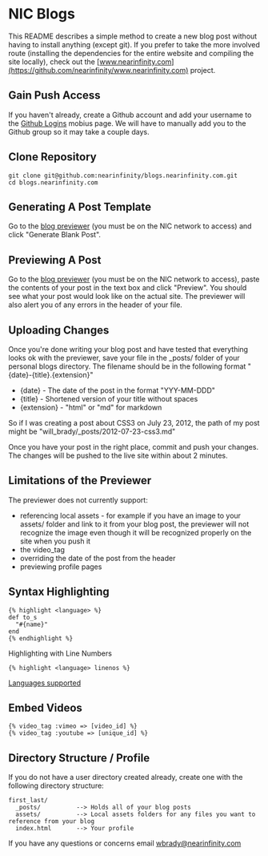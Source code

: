 NIC Blogs
===========

This README describes a simple method to create a new blog post without having to install anything (except git). If you prefer to take the more involved route (installing the dependencies for the entire website and compiling the site locally), check out the [www.nearinfinity.com](https://github.com/nearinfinity/www.nearinfinity.com) project.

Gain Push Access
----------------

If you haven't already, create a Github account and add your username to the [Github Logins](https://mobius.nearinfinity.com/display/RD/Github+Logins) mobius page. We will have to manually add you to the Github group so it may take a couple days.

Clone Repository
----------------

```
git clone git@github.com:nearinfinity/blogs.nearinfinity.com.git
cd blogs.nearinfinity.com
```

Generating A Post Template
--------------------------

Go to the [blog previewer](http://nic-util02.nearinfinity.com/blog-previewer) (you must be on the NIC network to access) and click "Generate Blank Post".

Previewing A Post
----------------

Go to the [blog previewer](http://nic-util02.nearinfinity.com/blog-previewer) (you must be on the NIC network to access), paste the contents of your post in the text box and click "Preview". You should see what your post would look like on the actual site. The previewer will also alert you of any errors in the header of your file.

Uploading Changes
-----------------

Once you're done writing your blog post and have tested that everything looks ok with the previewer, save your file in the _posts/ folder of your personal blogs directory.
The filename should be in the following format "{date}-{title}.{extension}"
+ {date} - The date of the post in the format "YYY-MM-DDD"
+ {title} - Shortened version of your title without spaces
+ {extension} - "html" or "md" for markdown

So if I was creating a post about CSS3 on July 23, 2012, the path of my post might be "will_brady/_posts/2012-07-23-css3.md"

Once you have your post in the right place, commit and push your changes. The changes will be pushed to the live site within about 2 minutes.

Limitations of the Previewer
----------------------------

The previewer does not currently support:
+ referencing local assets - for example if you have an image to your assets/ folder and link to it from your blog post, the previewer will not recognize the image even though it will be recognized properly on the site when you push it
+ the video_tag
+ overriding the date of the post from the header
+ previewing profile pages

Syntax Highlighting
-------------------

    {% highlight <language> %}
    def to_s
      "#{name}"
    end
    {% endhighlight %}

Highlighting with Line Numbers

    {% highlight <language> linenos %}

[Languages supported](http://pygments.org/docs/lexers/)

Embed Videos
------------

    {% video_tag :vimeo => [video_id] %}
    {% video_tag :youtube => [unique_id] %}
    
Directory Structure / Profile
-----------------------------

If you do not have a user directory created already, create one with the following directory structure:

    first_last/
      _posts/          --> Holds all of your blog posts
      assets/          --> Local assets folders for any files you want to reference from your blog
      index.html       --> Your profile

If you have any questions or concerns email wbrady@nearinfinity.com
